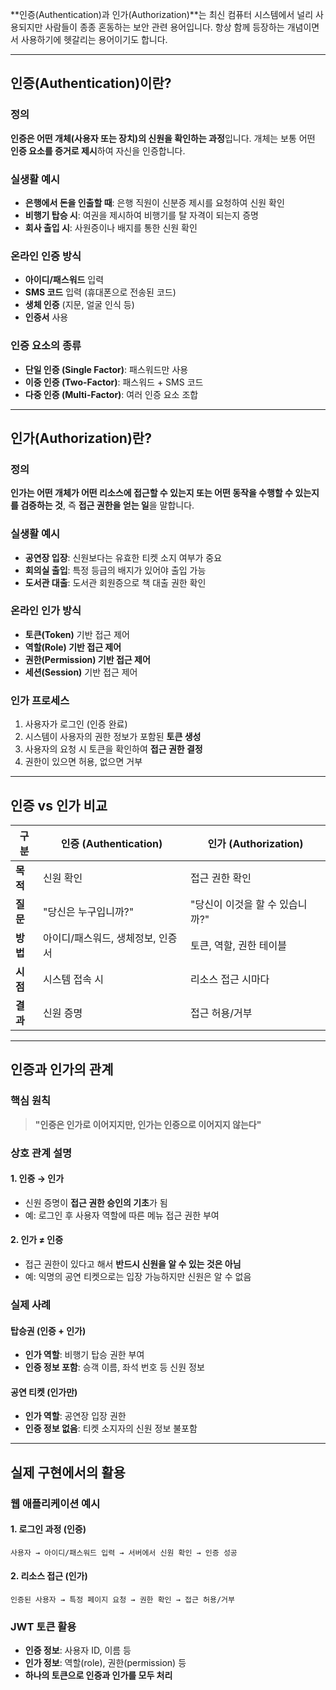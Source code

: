 **인증(Authentication)과 인가(Authorization)**는 최신 컴퓨터 시스템에서 널리 사용되지만 사람들이 종종 혼동하는 보안 관련 용어입니다. 항상 함께 등장하는 개념이면서 사용하기에 헷갈리는 용어이기도 합니다.

---

## 인증(Authentication)이란?

### 정의

**인증은 어떤 개체(사용자 또는 장치)의 신원을 확인하는 과정**입니다. 개체는 보통 어떤 **인증 요소를 증거로 제시**하여 자신을 인증합니다.

### 실생활 예시

- **은행에서 돈을 인출할 때**: 은행 직원이 신분증 제시를 요청하여 신원 확인
- **비행기 탑승 시**: 여권을 제시하여 비행기를 탈 자격이 되는지 증명
- **회사 출입 시**: 사원증이나 배지를 통한 신원 확인

### 온라인 인증 방식

- **아이디/패스워드** 입력
- **SMS 코드** 입력 (휴대폰으로 전송된 코드)
- **생체 인증** (지문, 얼굴 인식 등)
- **인증서** 사용

### 인증 요소의 종류

- **단일 인증 (Single Factor)**: 패스워드만 사용
- **이중 인증 (Two-Factor)**: 패스워드 + SMS 코드
- **다중 인증 (Multi-Factor)**: 여러 인증 요소 조합

---

## 인가(Authorization)란?

### 정의

**인가는 어떤 개체가 어떤 리소스에 접근할 수 있는지 또는 어떤 동작을 수행할 수 있는지를 검증하는 것**, 즉 **접근 권한을 얻는 일**을 말합니다.

### 실생활 예시

- **공연장 입장**: 신원보다는 유효한 티켓 소지 여부가 중요
- **회의실 출입**: 특정 등급의 배지가 있어야 출입 가능
- **도서관 대출**: 도서관 회원증으로 책 대출 권한 확인

### 온라인 인가 방식

- **토큰(Token)** 기반 접근 제어
- **역할(Role) 기반 접근 제어**
- **권한(Permission) 기반 접근 제어**
- **세션(Session)** 기반 접근 제어

### 인가 프로세스

1. 사용자가 로그인 (인증 완료)
2. 시스템이 사용자의 권한 정보가 포함된 **토큰 생성**
3. 사용자의 요청 시 토큰을 확인하여 **접근 권한 결정**
4. 권한이 있으면 허용, 없으면 거부

---

## 인증 vs 인가 비교

|구분|인증 (Authentication)|인가 (Authorization)|
|---|---|---|
|**목적**|신원 확인|접근 권한 확인|
|**질문**|"당신은 누구입니까?"|"당신이 이것을 할 수 있습니까?"|
|**방법**|아이디/패스워드, 생체정보, 인증서|토큰, 역할, 권한 테이블|
|**시점**|시스템 접속 시|리소스 접근 시마다|
|**결과**|신원 증명|접근 허용/거부|

---

## 인증과 인가의 관계

### 핵심 원칙

> **"인증은 인가로 이어지지만, 인가는 인증으로 이어지지 않는다"**

### 상호 관계 설명

#### 1. 인증 → 인가

- 신원 증명이 **접근 권한 승인의 기초**가 됨
- 예: 로그인 후 사용자 역할에 따른 메뉴 접근 권한 부여

#### 2. 인가 ≠ 인증

- 접근 권한이 있다고 해서 **반드시 신원을 알 수 있는 것은 아님**
- 예: 익명의 공연 티켓으로는 입장 가능하지만 신원은 알 수 없음

### 실제 사례

#### 탑승권 (인증 + 인가)

- **인가 역할**: 비행기 탑승 권한 부여
- **인증 정보 포함**: 승객 이름, 좌석 번호 등 신원 정보

#### 공연 티켓 (인가만)

- **인가 역할**: 공연장 입장 권한
- **인증 정보 없음**: 티켓 소지자의 신원 정보 불포함

---

## 실제 구현에서의 활용

### 웹 애플리케이션 예시

#### 1. 로그인 과정 (인증)

```
사용자 → 아이디/패스워드 입력 → 서버에서 신원 확인 → 인증 성공
```

#### 2. 리소스 접근 (인가)

```
인증된 사용자 → 특정 페이지 요청 → 권한 확인 → 접근 허용/거부
```

### JWT 토큰 활용

- **인증 정보**: 사용자 ID, 이름 등
- **인가 정보**: 역할(role), 권한(permission) 등
- **하나의 토큰으로 인증과 인가를 모두 처리**